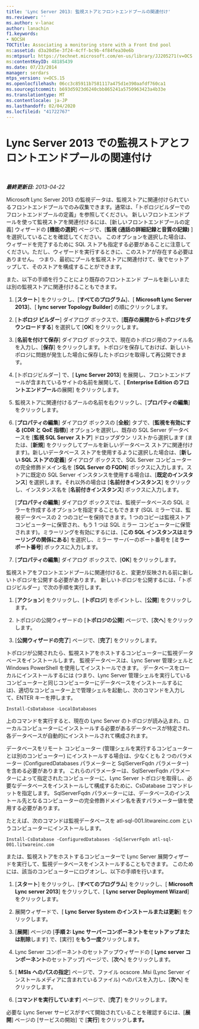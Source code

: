 ```yaml
---
title: 'Lync Server 2013: 監視ストアとフロントエンドプールの関連付け'
ms.reviewer: ''
ms.author: v-lanac
author: lanachin
f1.keywords:
- NOCSH
TOCTitle: Associating a monitoring store with a Front End pool
ms:assetid: d3a20d5e-3f24-4cff-bc9b-4f84fea30e6b
ms:mtpsurl: https://technet.microsoft.com/en-us/library/JJ205271(v=OCS.15)
ms:contentKeyID: 48185439
ms.date: 07/23/2014
manager: serdars
mtps_version: v=OCS.15
ms.openlocfilehash: 06cc3c85911b7581117a475d1e390aafdf760ca1
ms.sourcegitcommit: b693d5923d6240cbb865241a5750963423a4b33e
ms.translationtype: MT
ms.contentlocale: ja-JP
ms.lasthandoff: 02/04/2020
ms.locfileid: "41722767"
---
```

<div data-xmlns="http://www.w3.org/1999/xhtml">

<div class="topic" data-xmlns="http://www.w3.org/1999/xhtml" data-msxsl="urn:schemas-microsoft-com:xslt" data-cs="http://msdn.microsoft.com/en-us/">

<div data-asp="http://msdn2.microsoft.com/asp">

# <a name="associating-a-monitoring-store-with-a-front-end-pool-in-lync-server-2013"></a>Lync Server 2013 での監視ストアとフロントエンドプールの関連付け

</div>

<div id="mainSection">

<div id="mainBody">

<span> </span>

_**最終更新日:** 2013-04-22_

Microsoft Lync Server 2013 の監視データは、監視ストアに関連付けられているフロントエンドプールでのみ収集できます。通常は、「トポロジビルダーでのフロントエンドプールの定義」を参照してください。 新しいフロントエンドプールを使って監視ストアを関連付けるには、[新しいフロントエンドプールの定義] ウィザードの **[機能の選択**] ページで、[**監視 (通話の詳細記録と音質の記録)** ] を選択していることを確認してください。 このオプションを選択した場合は、ウィザードを完了するために SQL ストアも指定する必要があることに注意してください。ただし、ウィザードを実行するときに、このストアが存在する必要はありません。 つまり、最初にプールを監視ストアに関連付けて、後でセットアップして、そのストアを構成することができます。

また、以下の手順を行うことにより既存のフロントエンド プールを新しいまたは別の監視ストアに関連付けることもできます。

1.  [**スタート**] をクリックし、[**すべてのプログラム**]、[ **Microsoft Lync Server 2013**]、[ **lync server Topology Builder**] の順にクリックします。

2.  [**トポロジ ビルダー**] ダイアログ ボックスで、[**既存の展開からトポロジをダウンロードする**] を選択して [**OK**] をクリックします。

3.  [**名前を付けて保存**] ダイアログ ボックスで、現在のトポロジ用のファイル名を入力し、[**保存**] をクリックします。トポロジを保存しておけば、新しいトポロジに問題が発生した場合に保存したトポロジを取得して再公開できます。

4.  [トポロジビルダー] で、[ **Lync Server 2013**] を展開し、フロントエンドプールが含まれているサイトの名前を展開して、[ **Enterprise Edition のフロントエンドプール**の展開] をクリックします。

5.  監視ストアに関連付けるプールの名前を右クリックし、[**プロパティの編集**] をクリックします。

6.  [**プロパティの編集**] ダイアログ ボックスの [**全般**] タブで、[**監視を有効にする (CDR と QoE 指標)**] オプションを選択し、既存の SQL Server データベースを [**監視 SQL Server ストア**] ドロップダウン リストから選択します (または、[**新規**] をクリックしてプールを新しいデータベース ストアに関連付けます)。新しいデータベース ストアを使用するように選択した場合は、[**新しい SQL ストアの定義**] ダイアログ ボックスで、SQL Server コンピューターの完全修飾ドメイン名を [**SQL Server の FQDN**] ボックスに入力します。ストアに既定の SQL Server インスタンスを使用する場合は、[**既定のインスタンス**] を選択します。それ以外の場合は [**名前付きインスタンス**] をクリックし、インスタンス名を [**名前付きインスタンス**] ボックスに入力します。
    
    [**プロパティの編集**] ダイアログ ボックスでは、監視データベースの SQL ミラーを作成するオプションを指定することもできます (SQL ミラーでは、監視データベースの 2 つのコピーを保持できます。1 つのコピーは監視ストア コンピューターに保管され、もう 1 つは SQL ミラー コンピューターに保管されます)。ミラーリングを有効にするには、[**この SQL インスタンスはミラーリングの関係にある**] を選択し、ミラー サーバーのポート番号を [**ミラー ポート番号**] ボックスに入力します。

7.  [**プロパティの編集**] ダイアログ ボックスで、[**OK**] をクリックします。

監視ストアをフロントエンドプールに関連付けると、変更が反映される前に新しいトポロジを公開する必要があります。 新しいトポロジを公開するには、「トポロジビルダー」で次の手順を実行します。

1.  [**アクション**] をクリックし、[**トポロジ**] をポイントし、[**公開**] をクリックします。

2.  トポロジの公開ウィザードの [**トポロジの公開**] ページで、[**次へ**] をクリックします。

3.  [**公開ウィザードの完了**] ページで、[**完了**] をクリックします。

トポロジが公開されたら、監視ストアをホストするコンピューターに監視データベースをインストールします。 監視データベースは、Lync Server 管理シェルと Windows PowerShell を使用してインストールできます。 データベースをローカルにインストールするには (つまり、Lync Server 管理シェルを実行しているコンピューターと同じコンピューターにデータベースをインストールするには)、適切なコンピューター上で管理シェルを起動し、次のコマンドを入力して、ENTER キーを押します。

    Install-CsDatabase -LocalDatabases

上のコマンドを実行すると、現在の Lync Server のトポロジが読み込まれ、ローカルコンピューターにインストールする必要があるデータベースが特定され、各データベースが自動的にインストールされて構成されます。

データベースをリモート コンピューター (管理シェルを実行するコンピューターとは別のコンピューター) にインストールする場合は、少なくとも 2 つのパラメーター (ConfiguredDatabases パラメーターと SqlServerFqdn パラメーター) を含める必要があります。 これらのパラメーターは、SqlServerFqdn パラメーターによって指定されたコンピューターに、Lync Server トポロジを取得し、必要なデータベースをインストールして構成するために、CsDatabase コマンドレットを指定します。 SqlServerFqdn パラメーターには、データベースのインストール先となるコンピューターの完全修飾ドメイン名を表すパラメーター値を使用する必要があります。

たとえば、次のコマンドは監視データベースを atl-sql-001.litwareinc.com というコンピューターにインストールします。

    Install-CsDatabase -ConfiguredDatabases -SqlServerFqdn atl-sql-001.litwareinc.com

または、監視ストアをホストするコンピューターで Lync Server 展開ウィザードを実行して、監視データベースをインストールすることもできます。 このためには、該当のコンピューターにログオンし、以下の手順を行います。

1.  [**スタート**] をクリックし、[**すべてのプログラム**] をクリックし、[ **Microsoft Lync server 2013**] をクリックして、[ **Lync server Deployment Wizard**] をクリックします。

2.  展開ウィザードで、[ **Lync Server System のインストールまたは更新**] をクリックします。

3.  [**展開**] ページの [**手順 2: Lync サーバーコンポーネントをセットアップまたは削除**します] で、[実行] を**もう一度**クリックします。

4.  Lync Server コンポーネントのセットアップウィザードの [ **Lync server コンポーネント**のセットアップ] ページで、[**次へ**] をクリックします。

5.  [ **MSIs へのパスの指定**] ページで、ファイル ocscore .Msi (Lync Server インストールメディアに含まれているファイル) へのパスを入力し、[**次へ**] をクリックします。

6.  [**コマンドを実行しています**] ページで、[**完了**] をクリックします。

必要な Lync Server サービスがすべて開始されていることを確認するには、[**展開**] ページの [サービスの開始] で [**実行**] をクリックし**ます。**

</div>

<span> </span>

</div>

</div>

</div>

